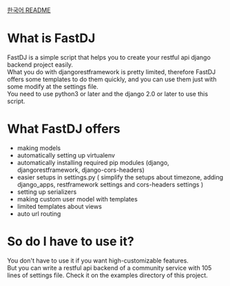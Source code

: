 [한국어 README](https://github.com/code-yeongyu/fastdj/blob/master/README_ko.md)

# What is FastDJ

FastDJ is a simple script that helps you to create your restful api django backend project easily.  
What you do with djangorestframework is pretty limited, therefore FastDJ offers some templates to do them quickly, and you can use them just with some modify at the settings file.  
You need to use python3 or later and the django 2.0 or later to use this script.

# What FastDJ offers

- making models
- automatically setting up virtualenv
- automatically installing required pip modules (django, djangorestframework, django-cors-headers)
- easier setups in settings.py ( simplify the setups about timezone, adding django_apps, restframework settings and cors-headers settings )
- setting up serializers
- making custom user model with templates
- limited templates about views
- auto url routing

# So do I have to use it?

You don't have to use it if you want high-customizable features.  
But you can write a restful api backend of a community service with 105 lines of settings file. Check it on the examples directory of this project.
